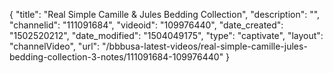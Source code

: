 {
    "title": "Real Simple Camille &amp; Jules Bedding Collection",
    "description": "",
    "channelid": "111091684",
    "videoid": "109976440",
    "date_created": "1502520212",
    "date_modified": "1504049175",
    "type": "captivate",
    "layout": "channelVideo",
    "url": "\/bbbusa-latest-videos\/real-simple-camille-jules-bedding-collection-3-notes\/111091684-109976440"
}